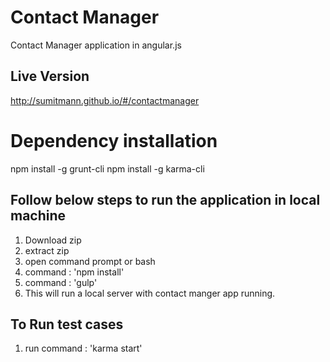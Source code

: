 # Contact Manager #
Contact Manager application in angular.js

## Live Version ##
http://sumitmann.github.io/#/contactmanager

# Dependency installation #
npm install -g grunt-cli
npm install -g karma-cli

## Follow below steps to run the application in local machine ##
1. Download zip
2. extract zip
3. open command prompt or bash 
4. command : 'npm install'
5. command : 'gulp'
6. This will run a local server with contact manger app running.

## To Run test cases ##
1. run command : 'karma start'